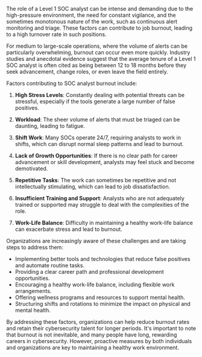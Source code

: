 The role of a Level 1 SOC analyst can be intense and demanding due to the high-pressure environment, the need for constant vigilance, and the sometimes monotonous nature of the work, such as continuous alert monitoring and triage. These factors can contribute to job burnout, leading to a high turnover rate in such positions.

For medium to large-scale operations, where the volume of alerts can be particularly overwhelming, burnout can occur even more quickly. Industry studies and anecdotal evidence suggest that the average tenure of a Level 1 SOC analyst is often cited as being between 12 to 18 months before they seek advancement, change roles, or even leave the field entirely.

Factors contributing to SOC analyst burnout include:

1. **High Stress Levels**: Constantly dealing with potential threats can be stressful, especially if the tools generate a large number of false positives.

2. **Workload**: The sheer volume of alerts that must be triaged can be daunting, leading to fatigue.

3. **Shift Work**: Many SOCs operate 24/7, requiring analysts to work in shifts, which can disrupt normal sleep patterns and lead to burnout.

4. **Lack of Growth Opportunities**: If there is no clear path for career advancement or skill development, analysts may feel stuck and become demotivated.

5. **Repetitive Tasks**: The work can sometimes be repetitive and not intellectually stimulating, which can lead to job dissatisfaction.

6. **Insufficient Training and Support**: Analysts who are not adequately trained or supported may struggle to deal with the complexities of the role.

7. **Work-Life Balance**: Difficulty in maintaining a healthy work-life balance can exacerbate stress and lead to burnout.

Organizations are increasingly aware of these challenges and are taking steps to address them:

- Implementing better tools and technologies that reduce false positives and automate routine tasks.
- Providing a clear career path and professional development opportunities.
- Encouraging a healthy work-life balance, including flexible work arrangements.
- Offering wellness programs and resources to support mental health.
- Structuring shifts and rotations to minimize the impact on physical and mental health.

By addressing these factors, organizations can help reduce burnout rates and retain their cybersecurity talent for longer periods. It's important to note that burnout is not inevitable, and many people have long, rewarding careers in cybersecurity. However, proactive measures by both individuals and organizations are key to maintaining a healthy work environment.
